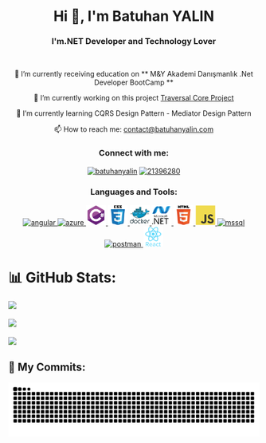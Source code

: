 <h1 align="center">Hi 👋, I'm Batuhan YALIN</h1>
<h3 align="center">I'm.NET Developer and Technology Lover</h3>
<br/>
<p align="center"> 🧠 I’m currently receiving education on ** M&Y Akademi Danışmanlık .Net Developer BootCamp ** </p>
<p align="center"> 🔨 I’m currently working on this project <a href="https://github.com/batuhanyalin/TraversalCoreProject"> Traversal Core Project </a> </p>
<p align="center"> 🌱 I’m currently learning CQRS Design Pattern - Mediator Design Pattern</p>
<p align="center"> 📫 How to reach me: <a href="mailto:contact@batuhanyalin.com">contact@batuhanyalin.com </a></p>

<h3 align="center">Connect with me:</h3>
<p align="center">
<a href="https://linkedin.com/in/batuhanyalin" target="blank"><img align="center" src="https://raw.githubusercontent.com/rahuldkjain/github-profile-readme-generator/master/src/images/icons/Social/linked-in-alt.svg" alt="batuhanyalin" height="30" width="40" /></a>
<a href="https://stackoverflow.com/users/21396280" target="blank"><img align="center" src="https://raw.githubusercontent.com/rahuldkjain/github-profile-readme-generator/master/src/images/icons/Social/stack-overflow.svg" alt="21396280" height="30" width="40" /></a>
</p>

<h3 align="center">Languages and Tools:</h3>
<p align="center"> <a href="https://angular.io" target="_blank" rel="noreferrer"> <img src="https://angular.io/assets/images/logos/angular/angular.svg" alt="angular" width="40" height="40"/> </a> <a href="https://azure.microsoft.com/en-in/" target="_blank" rel="noreferrer"> <img src="https://www.vectorlogo.zone/logos/microsoft_azure/microsoft_azure-icon.svg" alt="azure" width="40" height="40"/> </a> <a href="https://www.w3schools.com/cs/" target="_blank" rel="noreferrer"> <img src="https://raw.githubusercontent.com/devicons/devicon/master/icons/csharp/csharp-original.svg" alt="csharp" width="40" height="40"/> </a> <a href="https://www.w3schools.com/css/" target="_blank" rel="noreferrer"> <img src="https://raw.githubusercontent.com/devicons/devicon/master/icons/css3/css3-original-wordmark.svg" alt="css3" width="40" height="40"/> </a> <a href="https://www.docker.com/" target="_blank" rel="noreferrer"> <img src="https://raw.githubusercontent.com/devicons/devicon/master/icons/docker/docker-original-wordmark.svg" alt="docker" width="40" height="40"/> </a> <a href="https://dotnet.microsoft.com/" target="_blank" rel="noreferrer"> <img src="https://raw.githubusercontent.com/devicons/devicon/master/icons/dot-net/dot-net-original-wordmark.svg" alt="dotnet" width="40" height="40"/> </a> <a href="https://www.w3.org/html/" target="_blank" rel="noreferrer"> <img src="https://raw.githubusercontent.com/devicons/devicon/master/icons/html5/html5-original-wordmark.svg" alt="html5" width="40" height="40"/> </a> <a href="https://developer.mozilla.org/en-US/docs/Web/JavaScript" target="_blank" rel="noreferrer"> <img src="https://raw.githubusercontent.com/devicons/devicon/master/icons/javascript/javascript-original.svg" alt="javascript" width="40" height="40"/> </a> <a href="https://www.microsoft.com/en-us/sql-server" target="_blank" rel="noreferrer"> <img src="https://www.svgrepo.com/show/303229/microsoft-sql-server-logo.svg" alt="mssql" width="40" height="40"/> </a> <a href="https://postman.com" target="_blank" rel="noreferrer"> <img src="https://www.vectorlogo.zone/logos/getpostman/getpostman-icon.svg" alt="postman" width="40" height="40"/> </a> <a href="https://reactjs.org/" target="_blank" rel="noreferrer"> <img src="https://raw.githubusercontent.com/devicons/devicon/master/icons/react/react-original-wordmark.svg" alt="react" width="40" height="40"/> </a> </p>

# 📊 GitHub Stats:
![](https://github-readme-stats.vercel.app/api/top-langs?username=batuhanyalin&amp;theme=dracula&amp;show_icons=true)<br/>
<br/>
![](https://github-readme-stats.vercel.app/api?username=batuhanyalin&theme=dracula&hide_border=false&include_all_commits=false&count_private=false)<br/>
<br/>
![](https://github-readme-streak-stats.herokuapp.com/?user=batuhanyalin&theme=dracula&hide_border=false)<br/>
## 🐍 My Commits:
<picture>
  <source
    media="(prefers-color-scheme: dark)"
    srcset="https://raw.githubusercontent.com/x/snk/output/github-contribution-grid-snake-dark.svg"
  />
  <source
    media="(prefers-color-scheme: light)"
    srcset="https://raw.githubusercontent.com/batuhanyalin/snk/output/github-contribution-grid-snake.svg"
  />
  <img
    alt="github contribution grid snake animation"
    src="https://raw.githubusercontent.com/batuhanyalin/snk/output/github-contribution-grid-snake.svg"
  />
</picture>


<!-- Proudly created with GPRM ( https://gprm.itsvg.in ) -->
